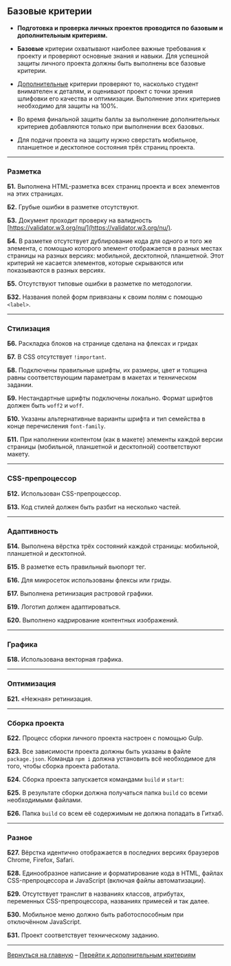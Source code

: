 ## Базовые критерии

* **Подготовка и проверка личных проектов проводится по базовым и дополнительным критериям.**


* **Базовые** критерии охватывают наиболее важные требования к проекту и проверяют основные знания и навыки. Для успешной защиты личного проекта должны быть выполнены все базовые критерии.


* [Дополнительные](./add-criteria.md) критерии проверяют то, насколько студент внимателен к деталям, и оценивают проект с точки зрения шлифовки его качества и оптимизации. Выполнение этих критериев необходимо для защиты на 100%.


* Во время финальной защиты баллы за выполнение дополнительных критериев добавляются только при выполнении всех базовых.


* Для подачи проекта на защиту нужно сверстать мобильное, планшетное и десктопное состояния трёх страниц проекта.

***

### Разметка

**Б1.** Выполнена HTML-разметка всех страниц проекта и всех элементов на этих страницах.
 
**Б2.** Грубые ошибки в разметке отсутствуют.
 
**Б3.** Документ проходит проверку на валидность [https://validator.w3.org/nu/](https://validator.w3.org/nu/).
 
**Б4.** В разметке отсутствует дублирование кода для одного и того же элемента, с помощью которого элемент отображается в разных местах страницы на разных версиях: мобильной, десктопной, планшетной. Этот критерий не касается элементов, которые скрываются или показываются в разных версиях.
 
**Б5.** Отсутствуют типовые ошибки в разметке по методологии.
 
**Б32.** Названия полей форм привязаны к своим полям с помощью `<label>`.

*** 

### Стилизация

**Б6.** Раскладка блоков на странице сделана на флексах и гридах
 
**Б7.** В CSS отсутствует `!important`.
 
**Б8.** Подключены правильные шрифты, их размеры, цвет и толщина равны соответствующим параметрам в макетах и техническом задании.
 
**Б9.** Нестандартные шрифты подключены локально. Формат шрифтов должен быть `woff2` и `woff`.
 
**Б10.** Указаны альтернативные варианты шрифта и тип семейства в конце перечисления `font-family`.
 
**Б11.** При наполнении контентом (как в макете) элементы каждой версии страницы (мобильной, планшетной и десктопной) соответствуют макету.

***

### CSS-препроцессор

**Б12.** Использован CSS-препроцессор.
 
**Б13.** Код стилей должен быть разбит на несколько частей.

*** 

### Адаптивность

**Б14.** Выполнена вёрстка трёх состояний каждой страницы: мобильной, планшетной и десктопной.
 
**Б15.** В разметке есть правильный вьюпорт тег.
 
**Б16.** Для микросеток использованы флексы или гриды.
 
**Б17.** Выполнена ретинизация растровой графики.
 
**Б19.** Логотип должен адаптироваться.
 
**Б20.** Выполнено кадрирование контентных изображений.
 
***
### Графика

**Б18.** Использована векторная графика.
 
***

### Оптимизация

**Б21.** «Нежная» ретинизация.
 
***

### Сборка проекта

**Б22.** Процесс сборки личного проекта настроен с помощью Gulp.
 
**Б23.** Все зависимости проекта должны быть указаны в файле `package.json`. Команда `npm i` должна установить всё необходимое для того, чтобы сборка проекта работала.
 
**Б24.** Сборка проекта запускается командами `build` и `start`:
 
**Б25.** В результате сборки должна получаться папка `build` со всеми необходимыми файлами.
 
**Б26.** Папка `build` со всем её содержимым не должна попадать в Гитхаб.

***

### Разное

**Б27.** Вёрстка идентично отображается в последних версиях браузеров Chrome, Firefox, Safari.
 
**Б28.** Единообразное написание и форматирование кода в HTML, файлах CSS-препроцессора и JavaScript (включая файлы автоматизации).
 
**Б29.** Отсутствует транслит в названиях классов, атрибутах, переменных CSS-препроцессора, названиях примесей и так далее.
 
**Б30.** Мобильное меню должно быть работоспособным при отключённом JavaScript.
 
**Б31.** Проект соответствует техническому заданию.

***

[Вернуться на главную](../Readme.md) – [Перейти к дополнительным критериям](./add-criteria.md)
